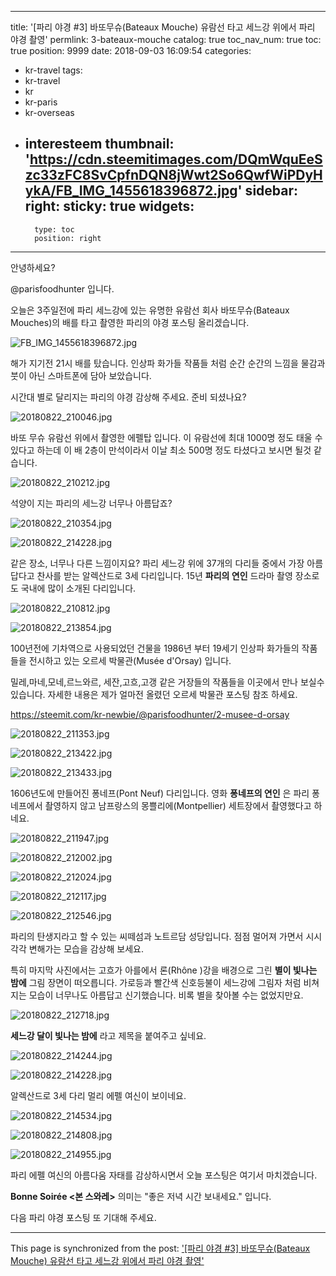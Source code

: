 
---
title: '[파리 야경 #3] 바또무슈(Bateaux Mouche) 유람선 타고 세느강 위에서 파리 야경 촬영'
permlink: 3-bateaux-mouche
catalog: true
toc_nav_num: true
toc: true
position: 9999
date: 2018-09-03 16:09:54
categories:
- kr-travel
tags:
- kr-travel
- kr
- kr-paris
- kr-overseas
- interesteem
thumbnail: 'https://cdn.steemitimages.com/DQmWquEeSzc33zFC8SvCpfnDQN8jWwt2So6QwfWiPDyHykA/FB_IMG_1455618396872.jpg'
sidebar:
    right:
        sticky: true
widgets:
    -
        type: toc
        position: right
---


안녕하세요?

@parisfoodhunter 입니다.

오늘은 3주일전에 파리 세느강에 있는 유명한 유람선 회사 바또무슈(Bateaux Mouches)의 배를 타고 촬영한 파리의  야경 포스팅 올리겠습니다. 

![FB_IMG_1455618396872.jpg](https://cdn.steemitimages.com/DQmWquEeSzc33zFC8SvCpfnDQN8jWwt2So6QwfWiPDyHykA/FB_IMG_1455618396872.jpg)

해가 지기전 21시 배를 탔습니다. 인상파 화가들 작품들 처럼 순간 순간의 느낌을 물감과 붓이 아닌 스마트폰에 담아 보았습니다. 

시간대 별로 달리지는 파리의 야경 감상해 주세요.
준비 되셨나요?

![20180822_210046.jpg](https://cdn.steemitimages.com/DQmSYG6QWx7a56a8iDc8P6j9ingpYHDiTPDnokAvbrPaHri/20180822_210046.jpg)

바또 무슈 유람선 위에서 촬영한 에펠탑 입니다.
이 유람선에 최대 1000명 정도 태울 수 있다고 하는데 이 배 2층이 만석이라서 이날 최소 500명 정도 타셨다고 보시면 될것 같습니다. 


![20180822_210212.jpg](https://cdn.steemitimages.com/DQmXSrg93iUyoafgfXkYid7D23ZiZYjZYdnXGFoxAN5ZxN8/20180822_210212.jpg)

석양이 지는 파리의 세느강 너무나 아름답죠?

![20180822_210354.jpg](https://cdn.steemitimages.com/DQmavzLYLFuqvTNfbNExRtorkapsy2ComiKPKAmemG7u811/20180822_210354.jpg)

![20180822_214228.jpg](https://cdn.steemitimages.com/DQmboqvXZCaJydqhmeWniJBCpoPjNuHV1RSkP73uzZs4NFi/20180822_214228.jpg)

같은 장소, 너무나 다른 느낌이지요?
파리 세느강 위에 37개의 다리들 중에서 가장 아름답다고 찬사를 받는 알렉산드로 3세 다리입니다.
15년 **파리의 연인** 드라마 촬영 장소로도 국내에 많이 소개된 다리입니다.

![20180822_210812.jpg](https://cdn.steemitimages.com/DQmNRMj6JpsjfT4gRRDuuMBWYJ294t9xNjdwWLhgsqdZupJ/20180822_210812.jpg)

![20180822_213854.jpg](https://cdn.steemitimages.com/DQmUhwTivsSCxUMszuZ2iDkhoLpMTeRVsLrabrr3DHJytau/20180822_213854.jpg)

100년전에 기차역으로 사용되었던 건물을 1986년 부터 19세기 인상파 화가들의 작품들을 전시하고 있는 오르세 박물관(Musée d'Orsay) 입니다.

밀레,마네,모네,르느와르, 세잔,고흐,고갱 같은 거장들의 작품들을 이곳에서 만나 보실수 있습니다. 
자세한 내용은 제가 얼마전 올렸던 오르세 박물관 포스팅 참조 하세요. 

https://steemit.com/kr-newbie/@parisfoodhunter/2-musee-d-orsay

![20180822_211353.jpg](https://cdn.steemitimages.com/DQmZrUf2MUhMRoisvEFWpydGCyodGjCMrNE5FUBQpdduKs5/20180822_211353.jpg)

![20180822_213422.jpg](https://cdn.steemitimages.com/DQmQXg2oVsNMKDfUpQKtAaHrn6jKV29TnHCBkrL3t5AMwaK/20180822_213422.jpg)

![20180822_213433.jpg](https://cdn.steemitimages.com/DQmQBGDojp9QGJCNByXbo5ENeLGfko8Yfhy4A8isJ8Fr4fP/20180822_213433.jpg)

1606년도에 만들어진 퐁네프(Pont Neuf) 다리입니다. 영화 **퐁네프의 연인** 은 파리 퐁네프에서 촬영하지 않고 남프랑스의 몽쁠리에(Montpellier) 세트장에서 촬영했다고 하네요.

![20180822_211947.jpg](https://cdn.steemitimages.com/DQmfM9yiG72CdtBLasUnHk7S1GEgGWAQtYipvCSottCofXR/20180822_211947.jpg)

![20180822_212002.jpg](https://cdn.steemitimages.com/DQmPUDUWcbF7tnk4MgVv4DyBSpcRTfqLpa68EeH7DG4x42E/20180822_212002.jpg)

![20180822_212024.jpg](https://cdn.steemitimages.com/DQmcbihwzWHeNPaNzCPMAsJiZ4SeAa3qzUbb9dC24yFH3ai/20180822_212024.jpg)

![20180822_212117.jpg](https://cdn.steemitimages.com/DQmUjCEEFooVuW3Q1JrynJx5g4yuAAFRBfdZkzrMqAonNiX/20180822_212117.jpg)

![20180822_212546.jpg](https://cdn.steemitimages.com/DQmaC9YigWox1CzqPVs9TjDa4Guy86wnZp9K7CRp1vHSoSr/20180822_212546.jpg)

파리의 탄생지라고 할 수 있는 씨떼섬과 노트르담 성당입니다. 점점 멀어져 가면서 시시각각 변해가는 모습을 감상해 보세요.

특히 마지막 사진에서는 고흐가 아를에서 론(Rhône
)강을 배경으로 그린 **별이 빛나는 밤에** 그림 장면이 떠오릅니다. 가로등과 빨간색 신호등불이 세느강에 그림자 처럼 비쳐지는 모습이 너무나도 아름답고 신기했습니다.  비록 별을 찾아볼 수는 없었지만요.

![20180822_212718.jpg](https://cdn.steemitimages.com/DQmRv76dB8GF5swmNsrkjBozzZP77xqb48Pm2tvmUggFRce/20180822_212718.jpg)

**세느강 달이 빛나는 밤에** 라고 제목을 붙여주고 싶네요. 

![20180822_214244.jpg](https://cdn.steemitimages.com/DQmS4ko8Lwier6PkfTXxQhu9KCxxMF9b6TkLQMBtAMaKnSt/20180822_214244.jpg)

![20180822_214228.jpg](https://cdn.steemitimages.com/DQmboqvXZCaJydqhmeWniJBCpoPjNuHV1RSkP73uzZs4NFi/20180822_214228.jpg)

알렉산드로 3세 다리 멀리 에펠 여신이 보이네요.

![20180822_214534.jpg](https://cdn.steemitimages.com/DQmcJ78RhNzu722WEConCWqjakpPCynigtuXAwuvk871waF/20180822_214534.jpg)

![20180822_214808.jpg](https://cdn.steemitimages.com/DQmXbQ45Q78JiDeVoehosc97YuF3TCdKn4zf7CtMHyPZQAd/20180822_214808.jpg)

![20180822_214955.jpg](https://cdn.steemitimages.com/DQmaxgTY1tseLejiDv63M5YDXrsLRJrwEvS9yztYfArXpdn/20180822_214955.jpg)

파리 에펠 여신의 아름다움 자태를 감상하시면서 오늘 포스팅은 여기서 마치겠습니다.

**Bonne Soirée <본 스와레>**  의미는 "좋은 저녁 시간 보내세요." 입니다.

다음 파리 야경 포스팅 또 기대해 주세요.

- - -

This page is synchronized from the post: ['[파리 야경 #3] 바또무슈(Bateaux Mouche) 유람선 타고 세느강 위에서 파리 야경 촬영'](https://steemit.com/@parisfoodhunter/3-bateaux-mouche)
